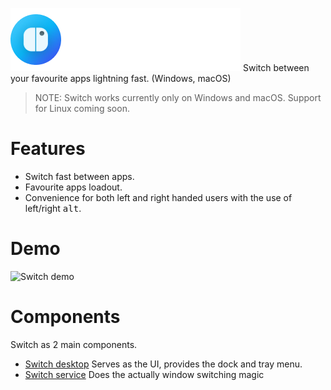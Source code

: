 ![Switch logo](./docs/switch-logo.png)
Switch between your favourite apps lightning fast. (Windows, macOS)
> NOTE: Switch works currently only on Windows and macOS. Support for Linux coming soon.

# Features
- Switch fast between apps.
- Favourite apps loadout.
- Convenience for both left and right handed users with the use of left/right <kbd>alt</kbd>.

# Demo
![Switch demo](./docs/switch-demo.gif)

# Components
Switch as 2 main components.
- [Switch desktop](https://github.com/ahkohd/switch-desktop) Serves as the UI, provides the dock and tray menu.
- [Switch service](https://github.com/ahkohd/switch) Does the actually window switching magic
